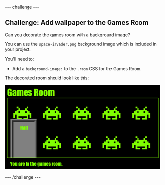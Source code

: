 \--- challenge \---

## Challenge: Add wallpaper to the Games Room

Can you decorate the games room with a background image?

You can use the `space-invader.png` background image which is included in your project.

You'll need to:

+ Add a `background-image:` to the `.room` CSS for the Games Room. 

The decorated room should look like this:

![スクリーンショット](images/rooms-games-finished.png)

\--- /challenge \---
